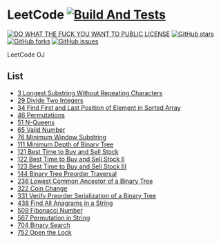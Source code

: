# LeetCode [![Build And Tests][AppVeyorBadge]][AppVeyorProject]
[![DO WHAT THE FUCK YOU WANT TO PUBLIC LICENSE][IconLicense]][LinkLicense]
[![GitHub stars][IconStars]][LinkStars]
[![GitHub forks][IconForks]][LinkForks]
[![GitHub issues][IconIssues]][LinkIssues]

[AppVeyorBadge]:https://ci.appveyor.com/api/projects/status/0tnkehhdhxq2qlck?svg=true&retina=true
[AppVeyorProject]:https://ci.appveyor.com/project/LimingJin/leetcode/build/tests
[IconLicense]:https://img.shields.io/badge/license-WTF%20License-blue.svg
[IconStars]:https://img.shields.io/github/stars/jinliming2/LeetCode.svg
[IconForks]:https://img.shields.io/github/forks/jinliming2/LeetCode.svg
[IconIssues]:https://img.shields.io/github/issues/jinliming2/LeetCode.svg
[LinkLicense]:./LICENSE
[LinkStars]:https://github.com/jinliming2/LeetCode/stargazers
[LinkForks]:https://github.com/jinliming2/LeetCode/network
[LinkIssues]:https://github.com/jinliming2/LeetCode/issues

LeetCode OJ

## List

* [3 Longest Substring Without Repeating Characters](./problems/3_Longest_Substring_Without_Repeating_Characters.md)
* [29 Divide Two Integers](./problems/29_Divide_Two_Integers.md)
* [34 Find First and Last Position of Element in Sorted Array](./problems/34_Find_First_and_Last_Position_of_Element_in_Sorted_Array.md)
* [46 Permutations](./problems/46_Permutations.md)
* [51 N-Queens](./problems/51_N_Queens.md)
* [65 Valid Number](./problems/65_Valid_Number.md)
* [76 Minimum Window Substring](./problems/76_Minimum_Window_Substring.md)
* [111 Minimum Depth of Binary Tree](./problems/111_Minimum_Depth_of_Binary_Tree.md)
* [121 Best Time to Buy and Sell Stock](./problems/121_Best_Time_to_Buy_and_Sell_Stock.md)
* [122 Best Time to Buy and Sell Stock II](./problems/122_Best_Time_to_Buy_and_Sell_Stock_II.md)
* [123 Best Time to Buy and Sell Stock III](./problems/123_Best_Time_to_Buy_and_Sell_Stock_III.md)
* [144 Binary Tree Preorder Traversal](./problems/144_Binary_Tree_Preorder_Traversal.md)
* [236 Lowest Common Ancestor of a Binary Tree](./problems/236_Lowest_Common_Ancestor_of_a_Binary_Tree.md)
* [322 Coin Change](./problems/322_Coin_Change.md)
* [331 Verify Preorder Serialization of a Binary Tree](./problems/331_Verify_Preorder_Serialization_of_a_Binary_Tree.md)
* [438 Find All Anagrams in a String](./problems/438_Find_All_Anagrams_in_a_String.md)
* [509 Fibonacci Number](./problems/509_Fibonacci_Number.md)
* [567 Permutation in String](./problems/567_Permutation_in_String.md)
* [704 Binary Search](./problems/704_Binary_Search.md)
* [752 Open the Lock](./problems/752_Open_the_Lock.md)
